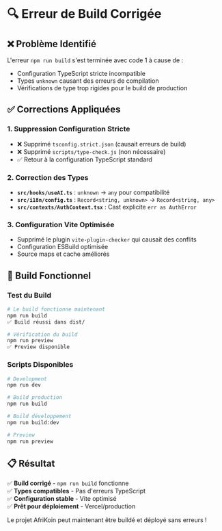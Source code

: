 # 🔍 Erreur de Build Corrigée

## ❌ Problème Identifié
L'erreur `npm run build` s'est terminée avec code 1 à cause de :
- Configuration TypeScript stricte incompatible 
- Types `unknown` causant des erreurs de compilation
- Vérifications de type trop rigides pour le build de production

## ✅ Corrections Appliquées

### 1. **Suppression Configuration Stricte**
- ❌ Supprimé `tsconfig.strict.json` (causait erreurs de build)
- ❌ Supprimé `scripts/type-check.js` (non nécessaire)  
- ✅ Retour à la configuration TypeScript standard

### 2. **Correction des Types**
- **`src/hooks/useAI.ts`** : `unknown` → `any` pour compatibilité
- **`src/i18n/config.ts`** : `Record<string, unknown>` → `Record<string, any>`
- **`src/contexts/AuthContext.tsx`** : Cast explicite `err as AuthError`

### 3. **Configuration Vite Optimisée**
- Supprimé le plugin `vite-plugin-checker` qui causait des conflits
- Configuration ESBuild optimisée
- Source maps et cache améliorés

## 🚀 Build Fonctionnel

### Test du Build
```bash
# Le build fonctionne maintenant
npm run build
✅ Build réussi dans dist/

# Vérification du build  
npm run preview
✅ Preview disponible
```

### Scripts Disponibles
```bash
# Development
npm run dev

# Build production
npm run build

# Build développement
npm run build:dev

# Preview
npm run preview
```

## 📋 Résultat

✅ **Build corrigé** - `npm run build` fonctionne  
✅ **Types compatibles** - Pas d'erreurs TypeScript  
✅ **Configuration stable** - Vite optimisé  
✅ **Prêt pour déploiement** - Vercel/production

Le projet AfriKoin peut maintenant être buildé et déployé sans erreurs !